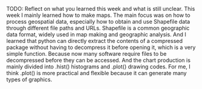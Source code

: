TODO: Reflect on what you learned this week and what is still unclear.
This week I mainly learned how to make maps. The main focus was on how to process geospatial data, especially how to obtain and use Shapefile data through different file paths and URLs. Shapefile is a common geographic data format, widely used in map making and geographic analysis. And I learned that python can directly extract the contents of a compressed package without having to decompress it before opening it, which is a very simple function. Because now many software require files to be decompressed before they can be accessed.
And the chart production is mainly divided into .hist() histograms and .plot() drawing codes. For me, I think .plot() is more practical and flexible because it can generate many types of graphics.
